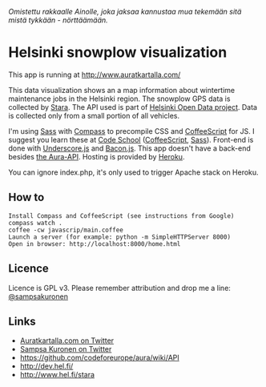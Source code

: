 _Omistettu rakkaalle Ainolle, joka jaksaa kannustaa mua tekemään sitä mistä tykkään - nörttäämään._

# Helsinki snowplow visualization
This app is running at http://www.auratkartalla.com/

This data visualization shows an a map information about wintertime maintenance jobs in the Helsinki region. The snowplow GPS data is collected by [Stara](http://www.hel.fi/stara). The API used is part of [Helsinki Open Data project](http://dev.hel.fi/). Data is collected only from a small portion of all vehicles.

I'm using [Sass](http://sass-lang.com/) with [Compass](http://compass-style.org/) to precompile CSS and [CoffeeScript](http://coffeescript.org/) for JS. I suggest you learn these at [Code School](http://codeschool.com/) ([CoffeeScript](http://coffeescript.codeschool.com/), [Sass](https://www.codeschool.com/courses/assembling-sass)). Front-end is done with [Underscore.js](http://underscorejs.org/) and [Bacon.js](http://baconjs.github.io/). This app doesn't have a back-end besides [the Aura-API](https://github.com/City-of-Helsinki/aura/wiki/API). Hosting is provided by [Heroku](http://www.heroku.com).

You can ignore index.php, it's only used to trigger Apache stack on Heroku.


## How to
    Install Compass and CoffeeScript (see instructions from Google)
    compass watch .
    coffee -cw javascrip/main.coffee
    Launch a server (for example: python -m SimpleHTTPServer 8000)
    Open in browser: http://localhost:8000/home.html


## Licence
Licence is GPL v3. Please remember attribution and drop me a line: [@sampsakuronen](https://twitter.com/sampsakuronen)


## Links
- [Auratkartalla.com on Twitter](https://twitter.com/auratkartalla)
- [Sampsa Kuronen on Twitter](https://twitter.com/sampsakuronen)
- https://github.com/codeforeurope/aura/wiki/API
- http://dev.hel.fi/
- http://www.hel.fi/stara
